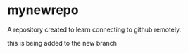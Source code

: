 # mynewrepo
A repository created to learn connecting to github remotely.

this is being added to the new branch
